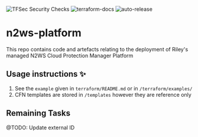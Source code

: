 ![TFSec Security Checks](https://github.com/withriley/n2ws-platform/actions/workflows/main.yml/badge.svg)
![terraform-docs](https://github.com/withriley/n2ws-platform/actions/workflows/terraform-docs.yml/badge.svg)
![auto-release](https://github.com/withriley/n2ws-platform/actions/workflows/release.yml/badge.svg)

# n2ws-platform
This repo contains code and artefacts relating to the deployment of Riley's managed N2WS Cloud Protection Manager Platform

## Usage instructions :sparkles:

1. See the `example` given in `terraform/README.md` or in `/terraform/examples/`
2. CFN templates are stored in `/templates` however they are reference only

## Remaining Tasks

@TODO: Update external ID

<!-- BEGIN_TF_DOCS -->
<!-- END_TF_DOCS -->